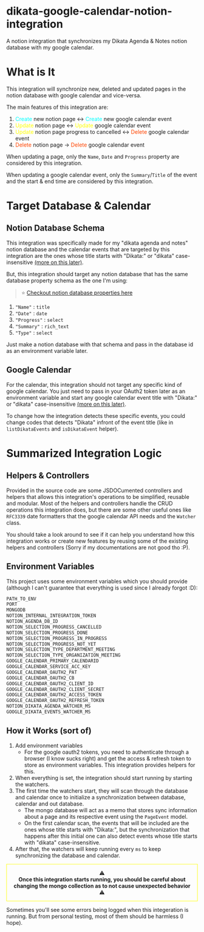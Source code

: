 # dikata-google-calendar-notion-integration

A notion integration that synchronizes my Dikata Agenda &amp; Notes notion
database with my google calendar.

# What is It

This integration will synchronize new, deleted and updated pages in the
notion database with google calendar and vice-versa.

The main features of this integration are:

1. <span style="color: aqua">Create</span> new notion page <-> <span style="color: aqua">Create</span> new google calendar event
2. <span style="color: yellow">Update</span> notion page <-> <span style="color: yellow">Update</span> google calendar event
3. <span style="color: yellow">Update</span> notion page progress to cancelled <-> <span style="color: orangered">Delete</span> google calendar event
4. <span style="color: orangered">Delete</span> notion page -> <span style="color: orangered">Delete</span> google calendar event

When updating a page, only the `Name`, `Date` and `Progress` property are considered by
this integration.

When updating a google calendar event, only the `Summary`/`Title` of the event and
the start & end time are considered by this integration.

# Target Database & Calendar

## Notion Database Schema

This integration was specifically made for my "dikata agenda and notes" notion
database and the calendar events that are targeted by this integration are the ones
whose title starts with "Dikata:" or "dikata" case-insensitive [(more on this later)](#how-it-works-sort-of).

But, this integration should target any notion database that has the same database
property schema as the one I'm using:

> ⭐ [Checkout notion database properties here](https://developers.notion.com/reference/property-object)

1. `"Name"` : `title`
2. `"Date"` : `date`
3. `"Progress"` : `select`
4. `"Summary"` : `rich_text`
5. `"Type"` : `select`

Just make a notion database with that schema and pass in the database id as
an environment variable later.

## Google Calendar

For the calendar, this integration should not target any specific kind of google
calendar. You just need to pass in your OAuth2 token later as an environment variable and
start any google calendar event title with "Dikata:" or "dikata" case-insensitive
[(more on this later)](#how-it-works-sort-of).

To change how the integration detects these specific events, you could change
codes that detects "Dikata" infront of the event title (like in `listDikataEvents`
and `isDikataEvent` helper).

# Summarized Integration Logic

## Helpers & Controllers

Provided in the source code are some JSDOCumented controllers and helpers that allows this
integration's operations to be simplified, reusable and modular. Most of the
helpers and controllers handle the CRUD operations this integration does, but there
are some other useful ones like `RFC3339` date formatters that the google
calendar API needs and the `Watcher` class.

You should take a look around to see if it can help you understand how this
integration works or create new features by reusing some of the existing helpers
and controllers (Sorry if my documentations are not good tho :P).

## Environment Variables

This project uses some environment variables which you should provide (although
I can't guarantee that everything is used since I already forgot :D):

```py
PATH_TO_ENV
PORT
MONGODB
NOTION_INTERNAL_INTEGRATION_TOKEN
NOTION_AGENDA_DB_ID
NOTION_SELECTION_PROGRESS_CANCELLED
NOTION_SELECTION_PROGRESS_DONE
NOTION_SELECTION_PROGRESS_IN_PROGRESS
NOTION_SELECTION_PROGRESS_NOT_YET
NOTION_SELECTION_TYPE_DEPARTMENT_MEETING
NOTION_SELECTION_TYPE_ORGANIZATION_MEETING
GOOGLE_CALENDAR_PRIMARY_CALENDARID
GOOGLE_CALENDAR_SERVICE_ACC_KEY
GOOGLE_CALENDAR_OAUTH2_PAT
GOOGLE_CALENDAR_OAUTH2_CB
GOOGLE_CALENDAR_OAUTH2_CLIENT_ID
GOOGLE_CALENDAR_OAUTH2_CLIENT_SECRET
GOOGLE_CALENDAR_OAUTH2_ACCESS_TOKEN
GOOGLE_CALENDAR_OAUTH2_REFRESH_TOKEN
NOTION_DIKATA_AGENDA_WATCHER_MS
GOOGLE_DIKATA_EVENTS_WATCHER_MS
```

## How it Works (sort of)

1. Add environment variables
    - For the google oauth2 tokens, you need to authenticate through a browser (I know
      sucks right) and get the access & refresh token to store as environment variables.
      This integration provides helpers for this.
2. When everything is set, the integration should start running by starting the
   watchers.
3. The first time the watchers start, they will scan through the database and calendar
   once to initialize a synchronization between database, calendar and out database.
    - The mongo database will act as a memo that stores sync information about a page
      and its respective event using the `PageEvent` model.
    - On the first calendar scan, the events that will be included are the ones
      whose title starts with "Dikata:", but the synchronization that happens
      after this initial one can also detect events whose title starts with
      "dikata" case-insensitive.
4. After that, the watchers will keep running every `ms` to keep synchronizing the
   database and calendar.

<p style="border: yellow solid 1px; padding: 1em; text-align: center">
    ⚠️
    <br/>
    <strong>
        Once this integration starts running, you should be careful about changing the mongo
        collection as to not cause unexpected behavior
    </strong>
    <br/>
    ⚠️
</p>

Sometimes you'll see some errors being logged when this integeration is running. But
from personal testing, most of them should be harmless (I hope).
